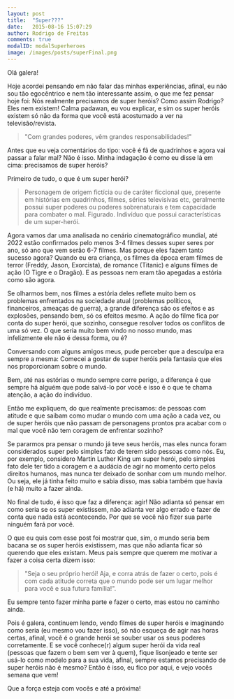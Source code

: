 ```yaml
---
layout: post
title:  "Super???"
date:   2015-08-16 15:07:29
author: Rodrigo de Freitas
comments: true
modalID: modalSuperheroes
image: /images/posts/superFinal.png
---
```


Olá galera!

Hoje acordei pensando em não falar das minhas experiências, afinal, eu não sou tão egocêntrico e nem tão interessante assim, o que me fez pensar hoje foi: Nós realmente precisamos de super heróis? Como assim Rodrigo? Eles nem existem! Calma padawan, eu vou explicar, e sim os super heróis existem só não da forma que você está acostumado a ver na televisão/revista.

>"Com grandes poderes, vêm grandes responsabilidades!"

Antes que eu veja comentários do tipo: você é fã de quadrinhos e agora vai passar a falar mal? Não é isso. Minha indagação é como eu disse lá em cima: precisamos de super heróis?

Primeiro de tudo, o que é um super herói?

>Personagem de origem fictícia ou de caráter ficcional que, presente em histórias em quadrinhos, filmes, séries televisivas etc, geralmente possui super poderes ou poderes sobrenaturais e tem capacidade para combater o mal.
 Figurado. Indivíduo que possui características de um super-herói.

Agora vamos dar uma analisada no cenário cinematográfico mundial, até 2022 estão confirmados pelo menos 3-4 filmes desses super seres por ano, só ano que vem serão 6-7 filmes. Mas porque eles fazem tanto sucesso agora? Quando eu era criança, os filmes da época eram filmes de terror (Freddy, Jason, Exorcista), de romance (Titanic) e alguns filmes de ação (O Tigre e o Dragão). E as pessoas nem eram tão apegadas a estória como são agora.

Se olharmos bem, nos filmes a estória deles reflete muito bem os problemas enfrentados na sociedade atual (problemas políticos, financeiros, ameaças de guerra), a grande diferença são os efeitos e as explosões, pensando bem, só os efeitos mesmo. A ação do filme fica por conta do super herói, que sozinho, consegue resolver todos os conflitos de uma só vez. O que seria muito bem vindo no nosso mundo, mas infelizmente ele não é dessa forma, ou é?

Conversando com alguns amigos meus, pude perceber que a desculpa era sempre a mesma: Comecei a gostar de super heróis pela fantasia que eles nos proporcionam sobre o mundo. 

Bem, até nas estórias o mundo sempre corre perigo, a diferença é que sempre há alguém que pode salvá-lo por você e isso é o que te chama atenção, a ação do indivíduo.

Então me expliquem, do que realmente precisamos: de pessoas com atitude e que saibam como mudar o mundo com uma ação a cada vez, ou de super heróis que não passam de personagens prontos pra acabar com o mal que você não tem coragem de enfrentar sozinho?

Se pararmos pra pensar o mundo já teve seus heróis, mas eles nunca foram considerados super pelo simples fato de terem sido pessoas como nós. Eu, por exemplo, considero Martin Luther King um super herói, pelo simples fato dele ter tido a coragem e a audácia de agir no momento certo pelos direitos humanos, mas nunca ter deixado de sonhar com um mundo melhor. Ou seja, ele já tinha feito muito e sabia disso, mas sabia também que havia (e há) muito a fazer ainda. 

No final de tudo, é isso que faz a diferença: agir! Não adianta só pensar em como seria se os super existissem, não adianta ver algo errado e fazer de conta que nada está acontecendo. Por que se você não fizer sua parte ninguém fará por você.

O que eu quis com esse post foi mostrar que, sim, o mundo seria bem bacana se os super heróis existissem, mas que não adianta ficar só querendo que eles existam. Meus pais sempre que querem me motivar a fazer a coisa certa dizem isso: 

>"Seja o seu próprio herói! Aja, e corra atrás de fazer o certo, pois é com cada atitude correta que o mundo pode ser um lugar melhor para você e sua futura família!". 

Eu sempre tento fazer minha parte e fazer o certo, mas estou no caminho ainda. 

Pois é galera, continuem lendo, vendo filmes de super heróis e imaginando como seria (eu mesmo vou fazer isso), só não esqueça de agir nas horas certas, afinal, você é o grande herói se souber usar os seus poderes corretamente. E se você conhece(r) algum super herói da vida real (pessoas que fazem o bem sem ver à quem), fique lisonjeado e tente ser usá-lo como modelo para a sua vida, afinal, sempre estamos precisando de super heróis não é mesmo? Então é isso, eu fico por aqui, e vejo vocês semana que vem!

Que a força esteja com vocês e até a próxima!


[ini]: http://rodrigoodf.github.io